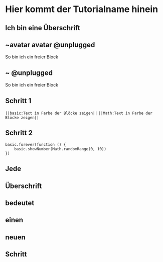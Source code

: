 # Hier kommt der Tutorialname hinein

## Ich bin eine Überschrift
## ~avatar avatar @unplugged
So bin ich ein freier Block
## ~ @unplugged 
So bin ich ein freier Block

## Schritt 1 

``||basic:Text in Farbe der Blöcke zeigen||``
``||Math:Text in Farbe der Blöcke zeigen||``

## Schritt 2
```blocks
basic.forever(function () {
    basic.showNumber(Math.randomRange(0, 10))
})

```

## Jede
## Überschrift
## bedeutet
## einen
## neuen
## Schritt